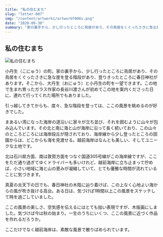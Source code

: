 ```yaml
---
title: "私の住むまち"
slug: "letter-007"
img: "/content/artworks/artworkF006s.png"
date: "2020-09-30"
summary: "家の裏手から、少し行ったところに鳥居があり、その鳥居をくぐったさきに急な崖を登る階段があり、登りきったところに春日神社があります。そこから、大丹生と小丹生の町を一望できます。"
---
```


## 私の住むまち

![私の住むまち](/content/artworks/artworkF006s.png)

小丹生（こにゅう）の町。家の裏手から、少し行ったところに鳥居があり、その鳥居をくぐったさきに急な崖を登る階段があり、登りきったところに春日神社があります。そこから、大丹生（おにゅう）と小丹生の町を一望できます。この地で生まれ育ったガラス作家の長谷川渡さんが初めてこの地を案内くださった日に、連れて行ってくれた場所でもありました。  

引っ越してきてからも、度々、急な階段を登っては、ここの風景を眺めるのが好きでした。  

まあるい湾になった海岸の道沿いに家々が立ち並び、それを囲むように山々が包み込んでいます。その北と南に海と山が海岸に沿って長く続いており、この山々のところどころには海岸段丘が隠されており、海岸線から少し登ったところの田園からは、どこからも海を見渡せる。越前海岸はなんとも美しい、そしてユニークな土地です。  

北は石川県方面、南は敦賀方面をつなぐ国道305号線がこの海岸線ですが、ここをただ通り過ぎてゆくドライバーも多いけれど、越前海岸に立ち止まって佇めば、小さい地域に海と山の恵みが凝縮していて、とても優雅な時間が流れていることに気づきます。  

真夏の炎天下の日でも、春日神社の木陰に辿り着けば、この上なく心地よい海からの風が吹き抜ける高台。ある日は、気づけば1時間以上この風景をスケッチして時を過ごしていました。  

ここの風景の美しさ、空気感を伝えるにはとても拙い表現ですが、木版画にしました。気づけば今は秋の始まり。一生のうちにいくつ、ここの風景に近づく作品を作れるだろうか。  

ここだけでなく越前海岸は、素敵な風景で散りばめられています。  
